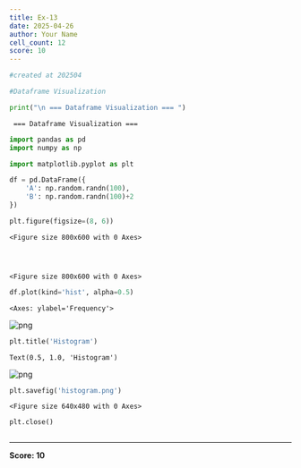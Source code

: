 ```yaml
---
title: Ex-13
date: 2025-04-26
author: Your Name
cell_count: 12
score: 10
---
```


```python
#created at 202504
```


```python
#Dataframe Visualization
```


```python
print("\n === Dataframe Visualization === ")
```

    
     === Dataframe Visualization === 



```python
import pandas as pd
import numpy as np
```


```python
import matplotlib.pyplot as plt
```


```python
df = pd.DataFrame({
    'A': np.random.randn(100),
    'B': np.random.randn(100)+2
})
```


```python
plt.figure(figsize=(8, 6))
```




    <Figure size 800x600 with 0 Axes>




    <Figure size 800x600 with 0 Axes>



```python
df.plot(kind='hist', alpha=0.5)
```




    <Axes: ylabel='Frequency'>




    
![png](/pyynotes/images/ex-13_7_1.png)
    



```python
plt.title('Histogram')
```




    Text(0.5, 1.0, 'Histogram')




    
![png](/pyynotes/images/ex-13_8_1.png)
    



```python
plt.savefig('histogram.png')
```


    <Figure size 640x480 with 0 Axes>



```python
plt.close()
```


```python

```


---
**Score: 10**